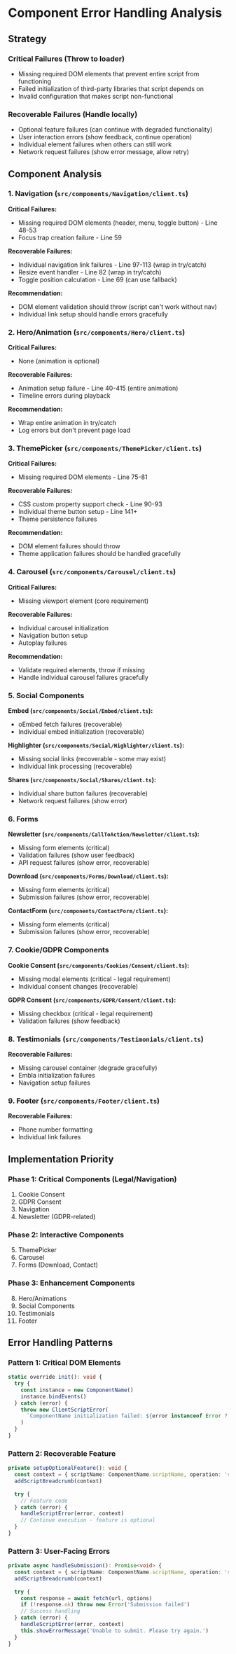 # Component Error Handling Analysis

## Strategy

### Critical Failures (Throw to loader)
- Missing required DOM elements that prevent entire script from functioning
- Failed initialization of third-party libraries that script depends on
- Invalid configuration that makes script non-functional

### Recoverable Failures (Handle locally)
- Optional feature failures (can continue with degraded functionality)
- User interaction errors (show feedback, continue operation)
- Individual element failures when others can still work
- Network request failures (show error message, allow retry)

## Component Analysis

### 1. Navigation (`src/components/Navigation/client.ts`)

**Critical Failures:**
- Missing required DOM elements (header, menu, toggle button) - Line 48-53
- Focus trap creation failure - Line 59

**Recoverable Failures:**
- Individual navigation link failures - Line 97-113 (wrap in try/catch)
- Resize event handler - Line 82 (wrap in try/catch)
- Toggle position calculation - Line 69 (can use fallback)

**Recommendation:**
- DOM element validation should throw (script can't work without nav)
- Individual link setup should handle errors gracefully

### 2. Hero/Animation (`src/components/Hero/client.ts`)

**Critical Failures:**
- None (animation is optional)

**Recoverable Failures:**
- Animation setup failure - Line 40-415 (entire animation)
- Timeline errors during playback

**Recommendation:**
- Wrap entire animation in try/catch
- Log errors but don't prevent page load

### 3. ThemePicker (`src/components/ThemePicker/client.ts`)

**Critical Failures:**
- Missing required DOM elements - Line 75-81

**Recoverable Failures:**
- CSS custom property support check - Line 90-93
- Individual theme button setup - Line 141+
- Theme persistence failures

**Recommendation:**
- DOM element failures should throw
- Theme application failures should be handled gracefully

### 4. Carousel (`src/components/Carousel/client.ts`)

**Critical Failures:**
- Missing viewport element (core requirement)

**Recoverable Failures:**
- Individual carousel initialization
- Navigation button setup
- Autoplay failures

**Recommendation:**
- Validate required elements, throw if missing
- Handle individual carousel failures gracefully

### 5. Social Components

**Embed (`src/components/Social/Embed/client.ts`):**
- oEmbed fetch failures (recoverable)
- Individual embed initialization (recoverable)

**Highlighter (`src/components/Social/Highlighter/client.ts`):**
- Missing social links (recoverable - some may exist)
- Individual link processing (recoverable)

**Shares (`src/components/Social/Shares/client.ts`):**
- Individual share button failures (recoverable)
- Network request failures (show error)

### 6. Forms

**Newsletter (`src/components/CallToAction/Newsletter/client.ts`):**
- Missing form elements (critical)
- Validation failures (show user feedback)
- API request failures (show error, recoverable)

**Download (`src/components/Forms/Download/client.ts`):**
- Missing form elements (critical)
- Submission failures (show error, recoverable)

**ContactForm (`src/components/ContactForm/client.ts`):**
- Missing form elements (critical)
- Submission failures (show error, recoverable)

### 7. Cookie/GDPR Components

**Cookie Consent (`src/components/Cookies/Consent/client.ts`):**
- Missing modal elements (critical - legal requirement)
- Individual consent changes (recoverable)

**GDPR Consent (`src/components/GDPR/Consent/client.ts`):**
- Missing checkbox (critical - legal requirement)
- Validation failures (show feedback)

### 8. Testimonials (`src/components/Testimonials/client.ts`)

**Recoverable Failures:**
- Missing carousel container (degrade gracefully)
- Embla initialization failures
- Navigation setup failures

### 9. Footer (`src/components/Footer/client.ts`)

**Recoverable Failures:**
- Phone number formatting
- Individual link failures

## Implementation Priority

### Phase 1: Critical Components (Legal/Navigation)
1. Cookie Consent
2. GDPR Consent  
3. Navigation
4. Newsletter (GDPR-related)

### Phase 2: Interactive Components
5. ThemePicker
6. Carousel
7. Forms (Download, Contact)

### Phase 3: Enhancement Components
8. Hero/Animations
9. Social Components
10. Testimonials
11. Footer

## Error Handling Patterns

### Pattern 1: Critical DOM Elements
```typescript
static override init(): void {
  try {
    const instance = new ComponentName()
    instance.bindEvents()
  } catch (error) {
    throw new ClientScriptError(
      `ComponentName initialization failed: ${error instanceof Error ? error.message : 'Unknown error'}`
    )
  }
}
```

### Pattern 2: Recoverable Feature
```typescript
private setupOptionalFeature(): void {
  const context = { scriptName: ComponentName.scriptName, operation: 'setupFeature' }
  addScriptBreadcrumb(context)
  
  try {
    // Feature code
  } catch (error) {
    handleScriptError(error, context)
    // Continue execution - feature is optional
  }
}
```

### Pattern 3: User-Facing Errors
```typescript
private async handleSubmission(): Promise<void> {
  const context = { scriptName: ComponentName.scriptName, operation: 'submit' }
  addScriptBreadcrumb(context)
  
  try {
    const response = await fetch(url, options)
    if (!response.ok) throw new Error('Submission failed')
    // Success handling
  } catch (error) {
    handleScriptError(error, context)
    this.showErrorMessage('Unable to submit. Please try again.')
  }
}
```
